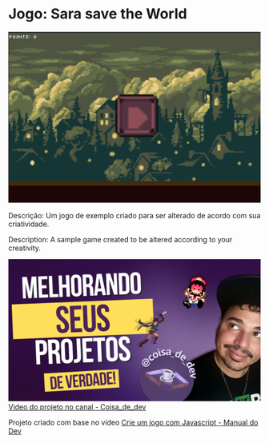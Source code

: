 # Jogo: Sara save the World

![background](images/fundo_jogo.gif)

Descrição: Um jogo de exemplo criado para ser alterado de acordo com sua criatividade.

Description: A sample game created to be altered according to your creativity.

<a href="">
<img src = "images/readme.png" >
<br>
Video do projeto no canal - Coisa_de_dev
</a>

Projeto criado com base no video [Crie um jogo com Javascript - Manual do Dev](https://www.youtube.com/watch?v=r9buAwVBDhA)
